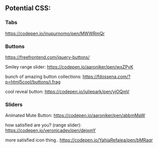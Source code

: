 ## Potential CSS:

### Tabs

https://codepen.io/inupurnomo/pen/MWWRmQr

### Buttons

https://freefrontend.com/jquery-buttons/


Smiley range slider: https://codepen.io/aaroniker/pen/wxZPyK

bunch of amazing button collections: https://fdossena.com/?p=html5cool/buttons/i.frag

cool reveal button:
https://codepen.io/juliepark/pen/yjOQmV

### Sliders

Animated Mute Button: https://codepen.io/aaroniker/pen/abbmMaW

how satisfied are you? (range slider): https://codepen.io/veronicadev/pen/dejxmY

more satisfied icon thing..
https://codepen.io/YahiaRefaiea/pen/bMRaqr